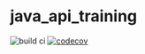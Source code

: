 # java_api_training
![build ci](https://github.com/taugat/java_api_training/actions/workflows/build.yml/badge.svg) [![codecov](https://codecov.io/gh/taugat/java_api_training/branch/main/graph/badge.svg)](https://codecov.io/gh/taugat/java_api_training)
